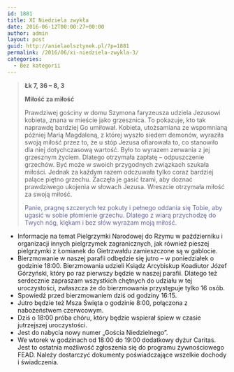 ```yaml
---
id: 1881
title: XI Niedziela zwykła
date: 2016-06-12T00:00:27+00:00
author: admin
layout: post
guid: http://anielaolsztynek.pl/?p=1881
permalink: /2016/06/xi-niedziela-zwykla-3/
categories:
  - Bez kategorii
---
```

> **Łk 7, 36 &#8211; 8, 3**
> 
> **Miłość za miłość**
> 
> Prawdziwej gościny w domu Szymona faryzeusza udziela Jezusowi kobieta, znana w mieście jako grzesznica. To pokazuje, kto tak naprawdę bardziej Go umiłował. Kobieta, utożsamiana ze wspomnianą później Marią Magdaleną, z której wyszło siedem demonów, wyraziła swoją miłość przez to, że u stóp Jezusa ofiarowała to, co stanowiło dla niej dotychczasową wartość. Było to wyrazem zerwania z jej grzesznym życiem. Dlatego otrzymała zapłatę &#8211; odpuszczenie grzechów. Być może w swoich przygodnych związkach szukała miłości. Jednak za każdym razem odczuwała tylko coraz bardziej palące piętno grzechu. Zaczęła je gasić łzami, aby doznać prawdziwego ukojenia w słowach Jezusa. Wreszcie otrzymała miłość za swoją miłość.
> 
> <p style="text-align: left;">
>   <span style="color: #666699;">Panie, pragnę szczerych łez pokuty i pełnego oddania się Tobie, aby ugasić w sobie płomienie grzechu. Dlatego z wiarą przychodzę do Twych nóg, klękam i bez słów wyrażam moją miłość.</span>
> </p>
> 
> <p style="text-align: left;">
>   </blockquote> 
>   
>   <ul>
>     <li>
>       Informacje na temat Pielgrzymki Narodowej do Rzymu w październiku i organizacji innych pielgrzymek zagranicznych, jak również pieszej pielgrzymki z Łomianek do Gietrzwałdu zamieszczone są w gablocie.
>     </li>
>     <li>
>       Bierzmowanie w naszej parafii odbędzie się jutro &#8211; w poniedziałek o godzinie 18:00. Bierzmowania udzieli Ksiądz Arcybiskup Koadiutor Józef Górzyński, który po raz pierwszy będzie w naszej parafii. Dlatego też serdecznie zapraszam wszystkich chętnych do udziału w tej uroczystości, zwłaszcza że do bierzmowania przystępuje tylko 16 osób.
>     </li>
>     <li>
>       Spowiedź przed bierzmowaniem dziś od godziny 16:15.
>     </li>
>     <li>
>       Jutro będzie też Msza Święta o godzinie 8:00, połączona z nabożeństwem czerwcowym.
>     </li>
>     <li>
>       Dziś o 18:00 próba chóru, który będzie wspierał śpiew w czasie jutrzejszej uroczystości.
>     </li>
>     <li>
>       Jest do nabycia nowy numer &#8222;Gościa Niedzielnego&#8221;.
>     </li>
>     <li>
>       We wtorek w godzinach od 18:00 do 19:00 dodatkowy dyżur Caritas. Jest to ostatnia możliwość zgłoszenia się do programu żywnościowego FEAD. Należy dostarczyć dokumenty poświadczające wszelkie dochody i świadczenia.
>     </li>
>   </ul>